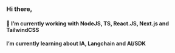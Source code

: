 ### Hi there,
#### 💬 I’m currently working with NodeJS, TS, React.JS, Next.js and TailwindCSS

#### I’m currently learning about IA, Langchain and AI/SDK

<!--
**Gilbeltrame/Gilbeltrame** is a ✨ _special_ ✨ repository because its `README.md` (this file) appears on your GitHub profile.

Here are some ideas to get you started:

- 🔭 I’m currently working on ...
- 🌱 I’m currently learning ...
- 👯 I’m looking to collaborate on ...
- 🤔 I’m looking for help with ...
- 💬 Ask me about ...
- 📫 How to reach me: ...
- 😄 Pronouns: ...
- ⚡ Fun fact: ...
-->
